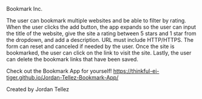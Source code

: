 Bookmark Inc.

The user can bookmark multiple websites and be able to filter by rating. When the user clicks the add button, the app expands so the user can input the title of the website, give the site a rating between 5 stars and 1 star from the dropdown, and add a description. URL must include HTTP/HTTPS. The form can reset and canceled if needed by the user. 
Once the site is bookmarked, the user can click on the link to visit the site.
Lastly, the user can delete the bookmark links that have been saved.

Check out the Bookmark App for yourself! 
https://thinkful-ei-tiger.github.io/Jordan-Tellez-Bookmark-App/


Created by Jordan Tellez
